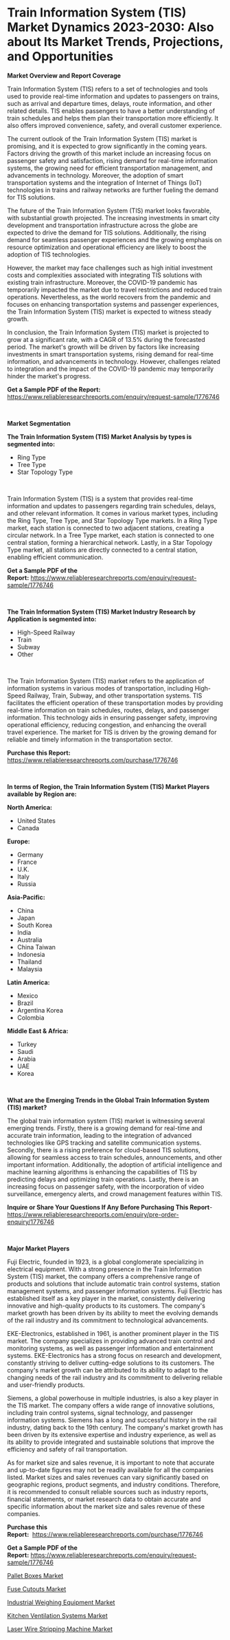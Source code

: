 <p><h1>Train Information System (TIS) Market Dynamics 2023-2030: Also about Its Market Trends, Projections, and Opportunities</h1></p><p><strong>Market Overview and Report Coverage</strong></p>
<p><p>Train Information System (TIS) refers to a set of technologies and tools used to provide real-time information and updates to passengers on trains, such as arrival and departure times, delays, route information, and other related details. TIS enables passengers to have a better understanding of train schedules and helps them plan their transportation more efficiently. It also offers improved convenience, safety, and overall customer experience.</p><p>The current outlook of the Train Information System (TIS) market is promising, and it is expected to grow significantly in the coming years. Factors driving the growth of this market include an increasing focus on passenger safety and satisfaction, rising demand for real-time information systems, the growing need for efficient transportation management, and advancements in technology. Moreover, the adoption of smart transportation systems and the integration of Internet of Things (IoT) technologies in trains and railway networks are further fueling the demand for TIS solutions.</p><p>The future of the Train Information System (TIS) market looks favorable, with substantial growth projected. The increasing investments in smart city development and transportation infrastructure across the globe are expected to drive the demand for TIS solutions. Additionally, the rising demand for seamless passenger experiences and the growing emphasis on resource optimization and operational efficiency are likely to boost the adoption of TIS technologies.</p><p>However, the market may face challenges such as high initial investment costs and complexities associated with integrating TIS solutions with existing train infrastructure. Moreover, the COVID-19 pandemic has temporarily impacted the market due to travel restrictions and reduced train operations. Nevertheless, as the world recovers from the pandemic and focuses on enhancing transportation systems and passenger experiences, the Train Information System (TIS) market is expected to witness steady growth.</p><p>In conclusion, the Train Information System (TIS) market is projected to grow at a significant rate, with a CAGR of 13.5% during the forecasted period. The market's growth will be driven by factors like increasing investments in smart transportation systems, rising demand for real-time information, and advancements in technology. However, challenges related to integration and the impact of the COVID-19 pandemic may temporarily hinder the market's progress.</p></p>
<p><strong>Get a Sample PDF of the Report:</strong> <a href="https://www.reliableresearchreports.com/enquiry/request-sample/1776746">https://www.reliableresearchreports.com/enquiry/request-sample/1776746</a></p>
<p>&nbsp;</p>
<p><strong>Market Segmentation</strong></p>
<p><strong>The Train Information System (TIS) Market Analysis by types is segmented into:</strong></p>
<p><ul><li>Ring Type</li><li>Tree Type</li><li>Star Topology Type</li></ul></p>
<p>&nbsp;</p>
<p><p>Train Information System (TIS) is a system that provides real-time information and updates to passengers regarding train schedules, delays, and other relevant information. It comes in various market types, including the Ring Type, Tree Type, and Star Topology Type markets. In a Ring Type market, each station is connected to two adjacent stations, creating a circular network. In a Tree Type market, each station is connected to one central station, forming a hierarchical network. Lastly, in a Star Topology Type market, all stations are directly connected to a central station, enabling efficient communication.</p></p>
<p><strong>Get a Sample PDF of the Report:</strong>&nbsp;<a href="https://www.reliableresearchreports.com/enquiry/request-sample/1776746">https://www.reliableresearchreports.com/enquiry/request-sample/1776746</a></p>
<p>&nbsp;</p>
<p><strong>The Train Information System (TIS) Market Industry Research by Application is segmented into:</strong></p>
<p><ul><li>High-Speed Railway</li><li>Train</li><li>Subway</li><li>Other</li></ul></p>
<p>&nbsp;</p>
<p><p>The Train Information System (TIS) market refers to the application of information systems in various modes of transportation, including High-Speed Railway, Train, Subway, and other transportation systems. TIS facilitates the efficient operation of these transportation modes by providing real-time information on train schedules, routes, delays, and passenger information. This technology aids in ensuring passenger safety, improving operational efficiency, reducing congestion, and enhancing the overall travel experience. The market for TIS is driven by the growing demand for reliable and timely information in the transportation sector.</p></p>
<p><strong>Purchase this Report:</strong>&nbsp; <a href="https://www.reliableresearchreports.com/purchase/1776746">https://www.reliableresearchreports.com/purchase/1776746</a></p>
<p>&nbsp;</p>
<p><strong>In terms of Region, the Train Information System (TIS) Market Players available by Region are:</strong></p>
<p>
    <p> <strong> North America: </strong>
        <ul>
            <li>United States</li>
            <li>Canada</li>
        </ul>
        </p> 
    <p> <strong> Europe: </strong>
        <ul>
            <li>Germany</li>
            <li>France</li>
            <li>U.K.</li>
            <li>Italy</li>
            <li>Russia</li>
        </ul>
        </p> 
    <p> <strong> Asia-Pacific: </strong>
        <ul>
            <li>China</li>
            <li>Japan</li>
            <li>South Korea</li>
            <li>India</li>
            <li>Australia</li>
            <li>China Taiwan</li>
            <li>Indonesia</li>
            <li>Thailand</li>
            <li>Malaysia</li>
        </ul>
        </p> 
    <p> <strong> Latin America: </strong>
        <ul>
            <li>Mexico</li>
            <li>Brazil</li>
            <li>Argentina Korea</li>
            <li>Colombia</li>
        </ul>
        </p> 
    <p> <strong> Middle East & Africa: </strong>
        <ul>
            <li>Turkey</li>
            <li>Saudi</li>
            <li>Arabia</li>
            <li>UAE</li>
            <li>Korea</li>
        </ul>
    </p>
    </p>
<p>&nbsp;</p>
<p><strong>What are the Emerging Trends in the Global Train Information System (TIS) market?</strong></p>
<p><p>The global train information system (TIS) market is witnessing several emerging trends. Firstly, there is a growing demand for real-time and accurate train information, leading to the integration of advanced technologies like GPS tracking and satellite communication systems. Secondly, there is a rising preference for cloud-based TIS solutions, allowing for seamless access to train schedules, announcements, and other important information. Additionally, the adoption of artificial intelligence and machine learning algorithms is enhancing the capabilities of TIS by predicting delays and optimizing train operations. Lastly, there is an increasing focus on passenger safety, with the incorporation of video surveillance, emergency alerts, and crowd management features within TIS.</p></p>
<p><strong>Inquire or Share Your Questions If Any Before Purchasing This Report</strong>- <a href="https://www.reliableresearchreports.com/enquiry/pre-order-enquiry/1776746">https://www.reliableresearchreports.com/enquiry/pre-order-enquiry/1776746</a></p>
<p>&nbsp;</p>
<p><strong>Major Market Players</strong></p>
<p><p>Fuji Electric, founded in 1923, is a global conglomerate specializing in electrical equipment. With a strong presence in the Train Information System (TIS) market, the company offers a comprehensive range of products and solutions that include automatic train control systems, station management systems, and passenger information systems. Fuji Electric has established itself as a key player in the market, consistently delivering innovative and high-quality products to its customers. The company's market growth has been driven by its ability to meet the evolving demands of the rail industry and its commitment to technological advancements.</p><p>EKE-Electronics, established in 1961, is another prominent player in the TIS market. The company specializes in providing advanced train control and monitoring systems, as well as passenger information and entertainment systems. EKE-Electronics has a strong focus on research and development, constantly striving to deliver cutting-edge solutions to its customers. The company's market growth can be attributed to its ability to adapt to the changing needs of the rail industry and its commitment to delivering reliable and user-friendly products.</p><p>Siemens, a global powerhouse in multiple industries, is also a key player in the TIS market. The company offers a wide range of innovative solutions, including train control systems, signal technology, and passenger information systems. Siemens has a long and successful history in the rail industry, dating back to the 19th century. The company's market growth has been driven by its extensive expertise and industry experience, as well as its ability to provide integrated and sustainable solutions that improve the efficiency and safety of rail transportation.</p><p>As for market size and sales revenue, it is important to note that accurate and up-to-date figures may not be readily available for all the companies listed. Market sizes and sales revenues can vary significantly based on geographic regions, product segments, and industry conditions. Therefore, it is recommended to consult reliable sources such as industry reports, financial statements, or market research data to obtain accurate and specific information about the market size and sales revenue of these companies.</p></p>
<p><strong>Purchase this Report:</strong>&nbsp;&nbsp;<a href="https://www.reliableresearchreports.com/purchase/1776746">https://www.reliableresearchreports.com/purchase/1776746</a></p>
<p></p>
<p><strong>Get a Sample PDF of the Report:</strong>&nbsp;<a href="https://www.reliableresearchreports.com/enquiry/request-sample/1776746">https://www.reliableresearchreports.com/enquiry/request-sample/1776746</a></p>
<p><p><a href="https://www.linkedin.com/pulse/pallet-boxes-market-challenges-opportunities-growth-drivers-5rvfe/">Pallet Boxes Market</a></p><p><a href="https://medium.com/@donaldmendez2018/fuse-cutouts-market-trends-and-market-analysis-forecasted-for-period-2023-2030-490587a701d9">Fuse Cutouts Market</a></p><p><a href="https://www.linkedin.com/pulse/industrial-weighing-equipment-market-size-share-global-ttzwe/">Industrial Weighing Equipment Market</a></p><p><a href="https://medium.com/@kennethjensen27/kitchen-ventilation-systems-market-size-cagr-trends-2024-2030-5dfb9fa05ac1">Kitchen Ventilation Systems Market</a></p><p><a href="https://www.linkedin.com/pulse/laser-wire-stripping-machine-market-share-amp-new-trends-vub6e/">Laser Wire Stripping Machine Market</a></p></p>